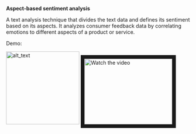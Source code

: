
**Aspect-based sentiment analysis** 

A text analysis technique that divides the text data and defines its sentiment based on its aspects. It analyzes consumer feedback data by correlating emotions to different aspects of a product or service.

Demo: 

<img src="https://youtu.be/s_FLBVJz7iM" alt="alt_text" width="200">

<a href="https://youtu.be/s_FLBVJz7iM" target="_blank">
 <img src="https://youtu.be/s_FLBVJz7iM" alt="Watch the video" width="240" height="180" border="10" />
</a>



